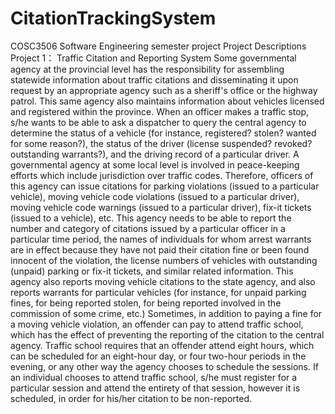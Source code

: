 # CitationTrackingSystem
COSC3506 Software Engineering semester project
Project Descriptions
Project 1： Traffic Citation and Reporting System
Some governmental agency at the provincial level has the responsibility for assembling statewide information about traffic citations and disseminating it upon request by an appropriate agency such as a sheriff's office or the highway patrol. This same agency also maintains information about vehicles licensed and registered within the province. When an officer makes a traffic stop, s/he wants to be able to ask a dispatcher to query the central agency to determine the status of a vehicle (for instance, registered? stolen? wanted for some reason?), the status of the driver (license suspended? revoked? outstanding warrants?), and the driving record of a particular driver.
A governmental agency at some local level is involved in peace-keeping efforts which include jurisdiction over traffic codes. Therefore, officers of this agency can issue citations for parking violations (issued to a particular vehicle), moving vehicle code violations (issued to a particular driver), moving vehicle code warnings (issued to a particular driver), fix-it tickets (issued to a vehicle), etc. This agency needs to be able to report the number and category of citations issued by a particular officer in a particular time period, the names of individuals for whom arrest warrants are in effect because they have not paid their citation fine or been found innocent of the violation, the license numbers of vehicles with outstanding (unpaid) parking or fix-it tickets, and similar related information. This agency also reports moving vehicle citations to the state agency, and also reports warrants for particular vehicles (for instance, for unpaid parking fines, for being reported stolen, for being reported involved in the commission of some crime, etc.) Sometimes, in addition to paying a fine for a moving vehicle violation, an offender can pay to attend traffic school, which has the effect of preventing the reporting of the citation to the central agency. Traffic school requires that an offender attend eight hours, which can be scheduled for an eight-hour day, or four two-hour periods in the evening, or any other way the agency chooses to schedule the sessions. If an individual chooses to attend traffic school, s/he must register for a particular session and attend the entirety of that session, however it is scheduled, in order for his/her citation to be non-reported.
